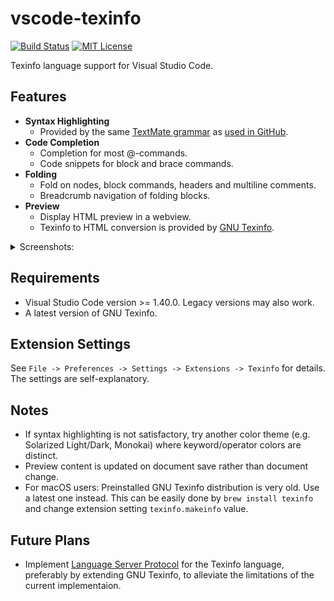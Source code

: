 # vscode-texinfo

[![Build Status](https://travis-ci.com/texinfo-lang/vscode-texinfo.svg)](https://travis-ci.com/github/texinfo-lang/vscode-texinfo)
[![MIT License](https://img.shields.io/badge/license-MIT-blue.svg)](LICENSE)

Texinfo language support for Visual Studio Code.

## Features

* **Syntax Highlighting**
  * Provided by the same [TextMate grammar](https://github.com/Alhadis/language-texinfo/blob/v1.0.0/grammars/texinfo.cson) as [used in GitHub](https://github.com/github/linguist/pull/4589).
* **Code Completion**
  * Completion for most @\-commands.
  * Code snippets for block and brace commands.
* **Folding**
  * Fold on nodes, block commands, headers and multiline comments.
  * Breadcrumb navigation of folding blocks.
* **Preview**
  * Display HTML preview in a webview.
  * Texinfo to HTML conversion is provided by [GNU Texinfo](https://www.gnu.org/software/texinfo).

<details>
<summary>Screenshots:</summary>

Display preview:
![preview](https://user-images.githubusercontent.com/19173506/98842831-15355880-2485-11eb-9a12-a709d930ac05.png)

Code completion:
![completion](https://user-images.githubusercontent.com/19173506/98842873-254d3800-2485-11eb-8cef-78a534b08b84.png)

Breadcrumb navigation:
![navigation](https://user-images.githubusercontent.com/19173506/98842850-1ebec080-2485-11eb-8da7-2d167ea86ccf.png)

Folding:
![folding](https://user-images.githubusercontent.com/19173506/98842863-21b9b100-2485-11eb-85f9-d6c9d317d307.png)

Analytics:
![analytics](https://user-images.githubusercontent.com/19173506/98842883-28482880-2485-11eb-9399-6046e8873014.png)

</details>

## Requirements

* Visual Studio Code version >= 1.40.0. Legacy versions may also work.
* A latest version of GNU Texinfo.

## Extension Settings

See `File -> Preferences -> Settings -> Extensions -> Texinfo` for details. The settings are self-explanatory.

## Notes

* If syntax highlighting is not satisfactory, try another color theme (e.g. Solarized Light/Dark, Monokai) where keyword/operator colors are distinct.
* Preview content is updated on document save rather than document change.
* For macOS users: Preinstalled GNU Texinfo distribution is very old. Use a latest one instead. This can be easily done by `brew install texinfo` and change extension setting `texinfo.makeinfo` value.

## Future Plans

* Implement [Language Server Protocol](https://microsoft.github.io/language-server-protocol) for the Texinfo language, preferably by extending GNU Texinfo, to alleviate the limitations of the current implementaion.

